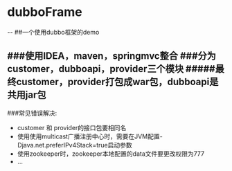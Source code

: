 # dubboFrame
--
##一个使用dubbo框架的demo

###使用IDEA，maven，springmvc整合
###分为customer，dubboapi，provider三个模块
#####最终customer，provider打包成war包，dubboapi是共用jar包
--
###常见错误解决:
* customer 和 provider的接口包要相同名
* 使用使用multicast广播注册中心时，需要在JVM配置-Djava.net.preferIPv4Stack=true启动参数
* 使用zookeeper时，zookeeper本地配置的data文件要更改权限为777
* ...